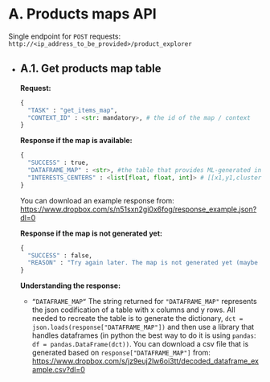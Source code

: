 # A. Products maps API #

Single endpoint for `POST` requests: `http://<ip_address_to_be_provided>/product_explorer`

* ## A.1\. Get products map table
  **Request:**
  ```python
  {
    "TASK" : "get_items_map",
    "CONTEXT_ID" : <str: mandatory>, # the id of the map / context
  }
  ```
  
  **Response if the map is available:**
  ```python
  {
    "SUCCESS" : true,
    "DATAFRAME_MAP" : <str>, #the table that provides ML-generated information about the products
    "INTERESTS_CENTERS" : <list[float, float, int]> # [[x1,y1,cluster1], [x2,y2,cluster2], ...]
  }
  ```
  You can download an example response from: https://www.dropbox.com/s/n51sxn2gi0x6fog/response_example.json?dl=0
  
  **Response if the map is not generated yet:**
  ```python
  {
    "SUCCESS" : false,
    "REASON" : "Try again later. The map is not generated yet (maybe there is a trraining in progress)"
  }
  ```
  
  **Understanding the response:**
    
    * `“DATAFRAME_MAP“`
      The string returned for `"DATAFRAME_MAP"` represents the json codification of a table with x columns and y rows. All needed to recreate the table is to generate the dictionary,  `dct = json.loads(response["DATAFRAME_MAP"])` and then use a library that handles dataframes (in python the best way to do it is using `pandas`: `df = pandas.DataFrame(dct))`. You can download a csv file that is generated based on `response["DATAFRAME_MAP"]` from: https://www.dropbox.com/s/jz9euj2lw6oi3tt/decoded_dataframe_example.csv?dl=0
